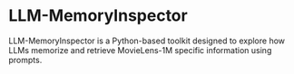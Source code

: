 # LLM-MemoryInspector
LLM-MemoryInspector is a Python-based toolkit designed to explore how LLMs memorize and retrieve MovieLens-1M specific information using prompts.
